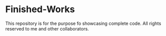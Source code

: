 # Finished-Works

This repository is for the purpose fo showcasing complete code. All rights reserved to me and other collaborators.
